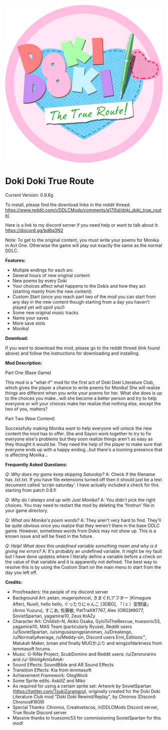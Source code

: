 ![True Route](https://github.com/CompleteMonochrome/ddlctrueroute/blob/master/mod_assets/gui/mod_logo.png?raw=True)

# Doki Doki True Route

Current Version: 0.9.6g

To install, please find the download links in the reddit thread:
https://www.reddit.com/r/DDLCMods/comments/a17l5d/doki_doki_true_route/

Here is a link to my discord server if you need help or want to talk about it: https://discord.gg/bd6q3N2

Note: To get to the original content, you must write your poems for Monika in Act One. Otherwise the game will play out exactly the same as the normal DDLC.

**Features:**

- Multiple endings for each arc
- Several hours of new original content
- New poems by every Doki
- Your choices affect what happens to the Dokis and how they act (starting mainly from the new content)
- Custom Start (once you reach part two of the mod you can start from any day in the new content though starting from a day you haven't played yet will spoil you!)
- Some new original music tracks
- Name your saves
- More save slots
- Monika!

**Download:**

If you want to download the mod, please go to the reddit thread (link found above) and follow the instructions for downloading and installing.

**Mod Description:**

Part One (Base Game)

This mod is a "what-if" mod for the first act of Doki Doki Literature Club, which gives the player a chance to write poems for Monika! She will realize things are different when you write your poems for her. What she does is up to the choices you make...will she become a better person and try to help everyone or will your choices make her realize that nothing else, except the two of you, matters?

Part Two (New Content)

Successfully making Monika want to help everyone will unlock the new content the mod has to offer. She and Sayori work together to try to fix everyone else's problems but they soon realize things aren't as easy as they thought it would be. They need the help of the player to make sure that everyone ends up with a happy ending...but there's a looming presence that is affecting Monika...

**Frequently Asked Questions:**

*Q: Why does my game keep skipping Saturday?*
A: Check if the filename has .txt.txt. If you have file extensions turned off then it should just be a text document called 'script-saturday'. I have actually included a check for this starting from patch 0.8.1!

*Q: Why do I always end up with Just Monika?*
A: You didn't pick the right choices. You may need to restart the mod by deleting the 'firstrun' file in your game directory.

*Q: What are Monika's poem words?*
A: They aren't very hard to find. They'll be quite obvious once you realize that they weren't there in the base DDLC game. However, sometimes words from Dokis may not show up. This is a known issue and will be fixed in the future.

*Q: Help! What does this undefined variable something mean and why is it giving me errors?*
A: It's probably an undefined variable. It might be my fault but I have done updates where I literally define a variable before a check on the value of that variable and it is apparently not defined. The best way to resolve this is by using the Custom Start on the main menu to start from the day you left off.

**Credits:**

- Proofreaders: the people of my discord server
- Background Art: petan, mugenjohncel, きまぐれアフター (Kimagure After), Nuxill, hello hello, ぐったりにゃんこ [3DBG], 「（ｃ）安野譲」 (Anno Yuzuru), すこあ, 佐藤敏, PatTraX#7767, Alex [ORG]#9077, SovietSpartan, yagamirai10, Zeus KrAZy
- Character Art: Childish-N, Akiko Osaka, GyloToTheRescue, truesonic53, yagamirai10, MAS Team (particularly Ryuse), Reddit users /u/SovietSpartan, /u/singusasongpianoman, /u/Drealengo, /u/NormallyAverage, /u/Meddy-sin, Discord users Erni_Editions™, Malukah Maker, bman and finally MUGかぶり and wingzofdarkness from lemmasoft forums
- Music: G-RiNe Project, ScubDomino and Reddit users: /u/Zerorurariro and /u/-ShInIgAmIsAmA-
- Sound Effects: SoundBible and AR Sound Effects
- Transition Effects: Kia from lemmasoft
- Achievement Framework: OlegWock
- Some Sprite edits: AskillZ and Miko
- As required for using a certain sprite set: Artwork by SovietSpartan (https://twitter.com/TsukiZuramaru), originally created for the Doki Doki Literature Club mod "Doki Doki Rewind/Replay", by Chronos (Discord: Chronos#1609)
- Special Thanks: Chronos, Creativetacos, /r/DDLCMods Discord server, True Route Discord server
- Massive thanks to truesonic53 for commissioning SovietSpartan for this mod!
